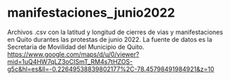 # manifestaciones_junio2022
Archivos .csv con la latitud y longitud de cierres de vias y manifestaciones en Quito durantes las protestas de junio 2022. La fuente de datos es la Secretaria de Movilidad del Municipio de Quito. 
https://www.google.com/maps/d/u/0/viewer?mid=1uQ4HW7qLZ3oCISmT_RM4s7tHZOS-g5c&hl=es&ll=-0.22649538839802177%2C-78.45798491984921&z=10 

